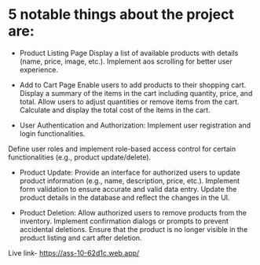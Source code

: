 

# 5 notable things about the project are:

- Product Listing Page
Display a list of available products with details (name, price, image, etc.).
Implement aos scrolling for better user experience.


- Add to Cart Page
Enable users to add products to their shopping cart.
Display a summary of the items in the cart including quantity, price, and total.
Allow users to adjust quantities or remove items from the cart.
Calculate and display the total cost of the items in the cart.

- User Authentication and Authorization:
Implement user registration and login functionalities.

Define user roles  and implement role-based access control for certain functionalities (e.g., product update/delete).

- Product Update:
Provide an interface for authorized users  to update product information (e.g., name, description, price, etc.).
Implement form validation to ensure accurate and valid data entry.
Update the product details in the database and reflect the changes in the UI.

- Product Deletion:
Allow authorized users  to remove products from the inventory.
Implement confirmation dialogs or prompts to prevent accidental deletions.
Ensure that the product is no longer visible in the product listing and cart after deletion.

Live link- https://ass-10-62d1c.web.app/
